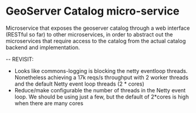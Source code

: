# GeoServer Catalog micro-service

Microservice that exposes the geoserver catalog through a web interface (RESTful so far) to other microservices, in order to abstract out the microservices that require access to the catalog from the actual catalog backend and implementation.

--
REVISIT:
- Looks like commons-logging is blocking the netty eventloop threads. Nonetheless achieving a 17k reqs/s throughput with 2 worker threads and the default Netty event loop threads (2 * cores)
- Reduce/make configurable the number of threads in the Netty event loop. We should be using just a few, but the default of 2*cores is high when there are many cores